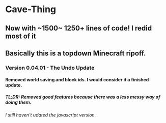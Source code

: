 # Cave-Thing
## Now with ~1500~ 1250+ lines of code! I redid most of it
## Basically this is a topdown Minecraft ripoff.
### Version 0.04.01 - The Undo Update
#### Removed world saving and block ids. I would consider it a finished update.
##### TL;DR: Removed good features because there was a less messy way of doing them.

###### I still haven't udated the javascript version.
